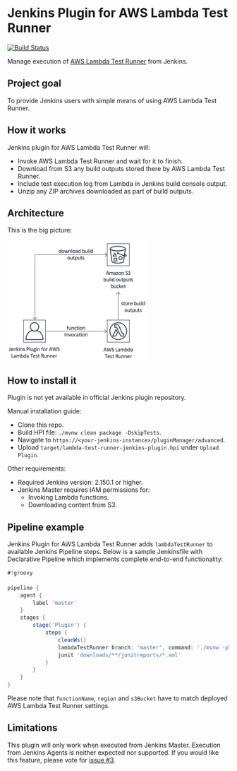 # Jenkins Plugin for AWS Lambda Test Runner

[![Build Status](https://travis-ci.com/automatictester/lambda-test-runner-jenkins-plugin.svg?branch=master)](https://travis-ci.com/automatictester/lambda-test-runner-jenkins-plugin)

Manage execution of [AWS Lambda Test Runner](https://github.com/automatictester/lambda-test-runner) from Jenkins.

## Project goal

To provide Jenkins users with simple means of using AWS Lambda Test Runner.

## How it works

Jenkins plugin for AWS Lambda Test Runner will:
- Invoke AWS Lambda Test Runner and wait for it to finish.
- Download from S3 any build outputs stored there by AWS Lambda Test Runner.
- Include test execution log from Lambda in Jenkins build console output.
- Unzip any ZIP archives downloaded as part of build outputs.

## Architecture

This is the big picture:

<img src="img/jenkins-plugin-for-aws-lambda-test-runner.png" width="319" height="273"/>

## How to install it

Plugin is not yet available in official Jenkins plugin repository.

Manual installation guide:
- Clone this repo.
- Build HPI file: `./mvnw clean package -DskipTests`.
- Navigate to `https://<your-jenkins-instance>/pluginManager/advanced`.
- Upload `target/lambda-test-runner-jenkins-plugin.hpi` under `Upload Plugin`.

Other requirements:
- Required Jenkins version: 2.150.1 or higher.
- Jenkins Master requires IAM permissions for: 
  - Invoking Lambda functions.
  - Downloading content from S3.

## Pipeline example

Jenkins Plugin for AWS Lambda Test Runner adds `lambdaTestRunner` to available Jenkins Pipeline steps. 
Below is a sample Jenkinsfile with Declarative Pipeline which implements complete end-to-end functionality: 

```groovy
#!groovy

pipeline {
    agent {
        label 'master'
    }
    stages {
        stage('Plugin') {
            steps {
                cleanWs()
                lambdaTestRunner branch: 'master', command: './mvnw -pl lightning-core verify -DmockS3 -Dmaven.repo.local=${MAVEN_USER_HOME}', functionName: 'LambdaTestRunner', region: 'eu-west-2', repoUri: 'https://github.com/automatictester/lightning.git', s3Bucket: 'automatictester.co.uk-lambda-test-runner-build-outputs', storeToS3: 'lightning-core/target/surefire-reports,lightning-core/target/failsafe-reports'
                junit 'downloads/**/junitreports/*.xml'
            }
        }
    }
}
```

Please note that `functionName`, `region` and `s3Bucket` have to match deployed AWS Lambda Test Runner settings.

## Limitations

This plugin will only work when executed from Jenkins Master. Execution from Jenkins Agents is neither 
expected nor supported. If you would like this feature, please vote for [issue #3](https://github.com/automatictester/lambda-test-runner-jenkins-plugin/issues/3).
